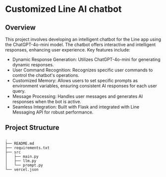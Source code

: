 # Customized Line AI chatbot

## Overview
This project involves developing an intelligent chatbot for the Line app using the ChatGPT-4o-mini model. The chatbot offers interactive and intelligent responses, enhancing user experience. Key features include:

- Dynamic Response Generation: Utilizes ChatGPT-4o-mini for generating dynamic responses.
- User Command Recognition: Recognizes specific user commands to control the chatbot's operations.
- Customized Memory: Allows users to set specific prompts as environment variables, ensuring consistent AI responses for each user query.
- Message Processing: Handles user messages and generates AI responses when the bot is active.
- Seamless Integration: Built with Flask and integrated with Line Messaging API for robust performance.

## Project Structure

```
.
├── README.md
├── requirements.txt
├── src
│   ├── main.py
│   ├── llm.py
│   └── prompt.py
└── vercel.json
```

